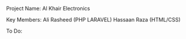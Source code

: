 Project Name:
Al Khair Electronics

Key Members:
Ali Rasheed (PHP LARAVEL)
Hassaan Raza (HTML/CSS)

To Do:
